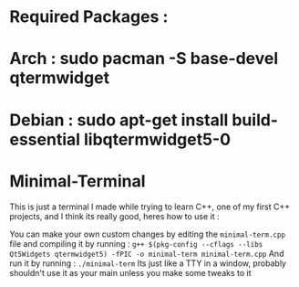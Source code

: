 # Required Packages : 
# Arch : sudo pacman -S base-devel qtermwidget
# Debian : sudo apt-get install build-essential libqtermwidget5-0
# Minimal-Terminal
This is just a terminal I made while trying to learn C++, one of my first C++ projects, and I think its really good, heres how to use it : 

You can make your own custom changes by editing the `minimal-term.cpp` file and compiling it by running : 
``g++ $(pkg-config --cflags --libs Qt5Widgets qtermwidget5) -fPIC -o minimal-term minimal-term.cpp``
And run it by running : `./minimal-term`
Its just like a TTY in a window, probably shouldn't use it as your main unless you make some tweaks to it
